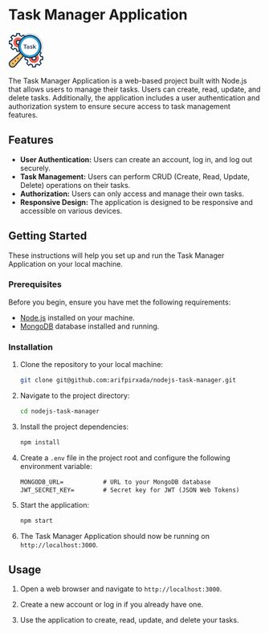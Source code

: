# Task Manager Application

<img src="./public/img/logo.png" alt="Task Manager Logo" width="70px">

The Task Manager Application is a web-based project built with Node.js that allows users to manage their tasks. Users can create, read, update, and delete tasks. Additionally, the application includes a user authentication and authorization system to ensure secure access to task management features.

## Features

- **User Authentication:** Users can create an account, log in, and log out securely.
- **Task Management:** Users can perform CRUD (Create, Read, Update, Delete) operations on their tasks.
- **Authorization:** Users can only access and manage their own tasks.
- **Responsive Design:** The application is designed to be responsive and accessible on various devices.

## Getting Started

These instructions will help you set up and run the Task Manager Application on your local machine.

### Prerequisites

Before you begin, ensure you have met the following requirements:

- [Node.js](https://nodejs.org/) installed on your machine.
- [MongoDB](https://www.mongodb.com/) database installed and running.

### Installation

1. Clone the repository to your local machine:

    ```bash
    git clone git@github.com:arifpirxada/nodejs-task-manager.git
    ```

2. Navigate to the project directory:

    ```bash
    cd nodejs-task-manager
    ```

3. Install the project dependencies:

    ```bash
    npm install
    ```

4. Create a `.env` file in the project root and configure the following environment variable:

    ```env
    MONGODB_URL=           # URL to your MongoDB database
    JWT_SECRET_KEY=        # Secret key for JWT (JSON Web Tokens)
    ```

5. Start the application:

    ```bash
    npm start
    ```

6. The Task Manager Application should now be running on `http://localhost:3000`.

## Usage

1. Open a web browser and navigate to `http://localhost:3000`.

2. Create a new account or log in if you already have one.

3. Use the application to create, read, update, and delete your tasks.